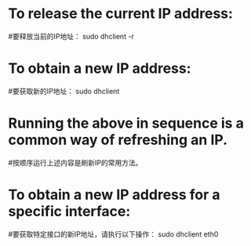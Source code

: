 # To release the current IP address:
#要释放当前的IP地址：
sudo dhclient -r

# To obtain a new IP address:
#要获取新的IP地址：
sudo dhclient

# Running the above in sequence is a common way of refreshing an IP.
#按顺序运行上述内容是刷新IP的常用方法。

# To obtain a new IP address for a specific interface:
#要获取特定接口的新IP地址，请执行以下操作：
sudo dhclient eth0
